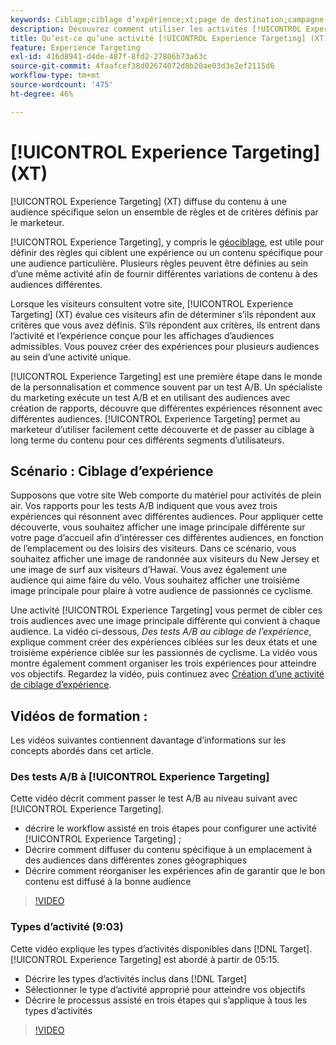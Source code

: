 ```yaml
---
keywords: Ciblage;ciblage d’expérience;xt;page de destination;campagne de page de destination
description: Découvrez comment utiliser les activités [!UICONTROL Experience Targeting] (XT) dans  [!DNL Adobe Target]  pour diffuser du contenu à une audience spécifique en fonction d’un ensemble de règles et de critères définis par le marketeur.
title: Qu’est-ce qu’une activité [!UICONTROL Experience Targeting] (XT) ?
feature: Experience Targeting
exl-id: 416d8941-d4de-487f-8fd2-27806b73a63c
source-git-commit: 4faafcef38d02674072d8b20ae03d3e2ef2115d6
workflow-type: tm+mt
source-wordcount: '475'
ht-degree: 46%

---
```


# [!UICONTROL Experience Targeting] (XT)

[!UICONTROL Experience Targeting] (XT) diffuse du contenu à une audience spécifique selon un ensemble de règles et de critères définis par le marketeur.

[!UICONTROL Experience Targeting], y compris le [géociblage](/help/main/c-target/c-audiences/c-target-rules/geo.md), est utile pour définir des règles qui ciblent une expérience ou un contenu spécifique pour une audience particulière. Plusieurs règles peuvent être définies au sein d’une même activité afin de fournir différentes variations de contenu à des audiences différentes.

Lorsque les visiteurs consultent votre site, [!UICONTROL Experience Targeting] (XT) évalue ces visiteurs afin de déterminer s’ils répondent aux critères que vous avez définis. S’ils répondent aux critères, ils entrent dans l’activité et l’expérience conçue pour les affichages d’audiences admissibles. Vous pouvez créer des expériences pour plusieurs audiences au sein d’une activité unique.

[!UICONTROL Experience Targeting] est une première étape dans le monde de la personnalisation et commence souvent par un test A/B. Un spécialiste du marketing exécute un test A/B et en utilisant des audiences avec création de rapports, découvre que différentes expériences résonnent avec différentes audiences. [!UICONTROL Experience Targeting] permet au marketeur d’utiliser facilement cette découverte et de passer au ciblage à long terme du contenu pour ces différents segments d’utilisateurs.

## Scénario : Ciblage d’expérience

Supposons que votre site Web comporte du matériel pour activités de plein air. Vos rapports pour les tests A/B indiquent que vous avez trois expériences qui résonnent avec différentes audiences. Pour appliquer cette découverte, vous souhaitez afficher une image principale différente sur votre page d’accueil afin d’intéresser ces différentes audiences, en fonction de l’emplacement ou des loisirs des visiteurs. Dans ce scénario, vous souhaitez afficher une image de randonnée aux visiteurs du New Jersey et une image de surf aux visiteurs d’Hawaï. Vous avez également une audience qui aime faire du vélo. Vous souhaitez afficher une troisième image principale pour plaire à votre audience de passionnés ce cyclisme.

Une activité [!UICONTROL Experience Targeting] vous permet de cibler ces trois audiences avec une image principale différente qui convient à chaque audience. La vidéo ci-dessous, *Des tests A/B au ciblage de l’expérience*, explique comment créer des expériences ciblées sur les deux états et une troisième expérience ciblée sur les passionnés de cyclisme. La vidéo vous montre également comment organiser les trois expériences pour atteindre vos objectifs. Regardez la vidéo, puis continuez avec [Création d’une activité de ciblage d’expérience](/help/main/c-activities/t-experience-target/t-xt-create/xt-create.md).

## Vidéos de formation :

Les vidéos suivantes contiennent davantage d’informations sur les concepts abordés dans cet article.

### Des tests A/B à [!UICONTROL Experience Targeting]

Cette vidéo décrit comment passer le test A/B au niveau suivant avec [!UICONTROL Experience Targeting].

* décrire le workflow assisté en trois étapes pour configurer une activité [!UICONTROL Experience Targeting] ;
* Décrire comment diffuser du contenu spécifique à un emplacement à des audiences dans différentes zones géographiques
* Décrire comment réorganiser les expériences afin de garantir que le bon contenu est diffusé à la bonne audience

>[!VIDEO](https://video.tv.adobe.com/v/22418/)

### Types d’activité (9:03)

Cette vidéo explique les types d’activités disponibles dans [!DNL Target]. [!UICONTROL Experience Targeting] est abordé à partir de 05:15.

* Décrire les types d’activités inclus dans [!DNL Target]
* Sélectionner le type d’activité approprié pour atteindre vos objectifs
* Décrire le processus assisté en trois étapes qui s’applique à tous les types d’activités

>[!VIDEO](https://video.tv.adobe.com/v/17386)
